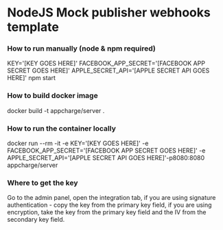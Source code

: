 # NodeJS Mock publisher webhooks template
### How to run manually (node & npm required)
KEY='[KEY GOES HERE]' FACEBOOK_APP_SECRET='[FACEBOOK APP SECRET GOES HERE]' APPLE_SECRET_API='[APPLE SECRET API GOES HERE]' npm start

### How to build docker image
docker build -t appcharge/server .

### How to run the container locally
docker run --rm -it -e KEY='[KEY GOES HERE]' -e FACEBOOK_APP_SECRET='[FACEBOOK APP SECRET GOES HERE]' -e APPLE_SECRET_API='[APPLE SECRET API GOES HERE]'-p8080:8080 appcharge/server

### Where to get the key
Go to the admin panel, open the integration tab, if you are using signature authentication - copy the key from the primary key field, if you are using encryption, take the key from the primary key field and the IV from the secondary key field.
